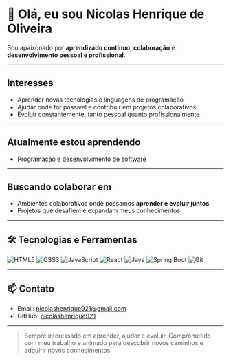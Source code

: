 # 👋 Olá, eu sou Nicolas Henrique de Oliveira


Sou apaixonado por **aprendizado contínuo**, **colaboração** e **desenvolvimento pessoal e profissional**.  

---

## Interesses
- Aprender novas tecnologias e linguagens de programação  
- Ajudar onde for possível e contribuir em projetos colaborativos  
- Evoluir constantemente, tanto pessoal quanto profissionalmente  

---

## Atualmente estou aprendendo
- Programação e desenvolvimento de software  

---

## Buscando colaborar em
- Ambientes colaborativos onde possamos **aprender e evoluir juntos**  
- Projetos que desafiem e expandam meus conhecimentos  

---

## 🛠 Tecnologias e Ferramentas
![HTML5](https://img.shields.io/badge/HTML5-E34F26?style=for-the-badge&logo=html5&logoColor=white)
![CSS3](https://img.shields.io/badge/CSS3-1572B6?style=for-the-badge&logo=css3&logoColor=white)
![JavaScript](https://img.shields.io/badge/JavaScript-F7DF1E?style=for-the-badge&logo=javascript&logoColor=black)
![React](https://img.shields.io/badge/React-61DAFB?style=for-the-badge&logo=react&logoColor=black)
![Java](https://img.shields.io/badge/Java-007396?style=for-the-badge&logo=java&logoColor=white)
![Spring Boot](https://img.shields.io/badge/Spring_Boot-6DB33F?style=for-the-badge&logo=spring&logoColor=white)
![Git](https://img.shields.io/badge/Git-F05032?style=for-the-badge&logo=git&logoColor=white)

---

## 📫 Contato
- Email: [nicolashenrique921@gmail.com](mailto:nicolashenrique921@gmail.com)  
- GitHub: [nicolashenrique921](https://github.com/nicolashenrique921)  

---

> Sempre interessado em aprender, ajudar e evoluir. Comprometido com meu trabalho e animado para descobrir novos caminhos e adquirir novos conhecimentos.
